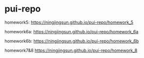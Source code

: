 # pui-repo

homework5:
https://ningjingsun.github.io/pui-repo/homework_5

homework6a:
https://ningjingsun.github.io/pui-repo/homework_6a

homework6b:
https://ningjingsun.github.io/pui-repo/homework_6b

homework7&8
https://ningjingsun.github.io/pui-repo/homework_8